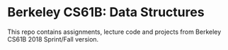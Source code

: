 # Berkeley CS61B: Data Structures

This repo contains assignments, lecture code and projects from Berkeley CS61B
2018 Sprint/Fall version.

